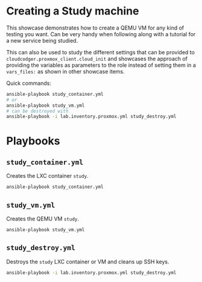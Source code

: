# Creating a Study machine

This showcase demonstrates how to create a QEMU VM for any kind of testing you want. Can be very handy when following along with a tutorial for a new service being studied.

This can also be used to study the different settings that can be provided to `cloudcodger.proxmox_client.cloud_init` and showcases the approach of providing the variables as parameters to the role instead of setting them in a `vars_files:` as shown in other showcase items.

Quick commands:

```bash
ansible-playbook study_container.yml
# or
ansible-playbook study_vm.yml
# can be destroyed with
ansible-playbook -i lab.inventory.proxmox.yml study_destroy.yml
```

# Playbooks

## `study_container.yml`

Creates the LXC container `study`.

```bash
ansible-playbook study_container.yml
```

## `study_vm.yml`

Creates the QEMU VM `study`.

```bash
ansible-playbook study_vm.yml
```

## `study_destroy.yml`

Destroys the `study` LXC container or VM and cleans up SSH keys.

```bash
ansible-playbook -i lab.inventory.proxmox.yml study_destroy.yml
```
